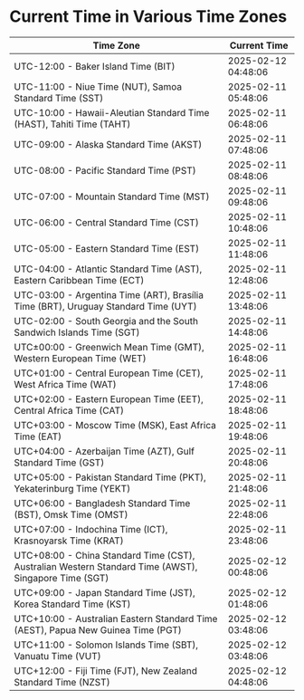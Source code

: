 # Current Time in Various Time Zones

| Time Zone | Current Time |
|-----------|--------------|
| UTC-12:00 - Baker Island Time (BIT) | 2025-02-12 04:48:06 |
| UTC-11:00 - Niue Time (NUT), Samoa Standard Time (SST) | 2025-02-11 05:48:06 |
| UTC-10:00 - Hawaii-Aleutian Standard Time (HAST), Tahiti Time (TAHT) | 2025-02-11 06:48:06 |
| UTC-09:00 - Alaska Standard Time (AKST) | 2025-02-11 07:48:06 |
| UTC-08:00 - Pacific Standard Time (PST) | 2025-02-11 08:48:06 |
| UTC-07:00 - Mountain Standard Time (MST) | 2025-02-11 09:48:06 |
| UTC-06:00 - Central Standard Time (CST) | 2025-02-11 10:48:06 |
| UTC-05:00 - Eastern Standard Time (EST) | 2025-02-11 11:48:06 |
| UTC-04:00 - Atlantic Standard Time (AST), Eastern Caribbean Time (ECT) | 2025-02-11 12:48:06 |
| UTC-03:00 - Argentina Time (ART), Brasília Time (BRT), Uruguay Standard Time (UYT) | 2025-02-11 13:48:06 |
| UTC-02:00 - South Georgia and the South Sandwich Islands Time (SGT) | 2025-02-11 14:48:06 |
| UTC±00:00 - Greenwich Mean Time (GMT), Western European Time (WET) | 2025-02-11 16:48:06 |
| UTC+01:00 - Central European Time (CET), West Africa Time (WAT) | 2025-02-11 17:48:06 |
| UTC+02:00 - Eastern European Time (EET), Central Africa Time (CAT) | 2025-02-11 18:48:06 |
| UTC+03:00 - Moscow Time (MSK), East Africa Time (EAT) | 2025-02-11 19:48:06 |
| UTC+04:00 - Azerbaijan Time (AZT), Gulf Standard Time (GST) | 2025-02-11 20:48:06 |
| UTC+05:00 - Pakistan Standard Time (PKT), Yekaterinburg Time (YEKT) | 2025-02-11 21:48:06 |
| UTC+06:00 - Bangladesh Standard Time (BST), Omsk Time (OMST) | 2025-02-11 22:48:06 |
| UTC+07:00 - Indochina Time (ICT), Krasnoyarsk Time (KRAT) | 2025-02-11 23:48:06 |
| UTC+08:00 - China Standard Time (CST), Australian Western Standard Time (AWST), Singapore Time (SGT) | 2025-02-12 00:48:06 |
| UTC+09:00 - Japan Standard Time (JST), Korea Standard Time (KST) | 2025-02-12 01:48:06 |
| UTC+10:00 - Australian Eastern Standard Time (AEST), Papua New Guinea Time (PGT) | 2025-02-12 03:48:06 |
| UTC+11:00 - Solomon Islands Time (SBT), Vanuatu Time (VUT) | 2025-02-12 03:48:06 |
| UTC+12:00 - Fiji Time (FJT), New Zealand Standard Time (NZST) | 2025-02-12 04:48:06 |
